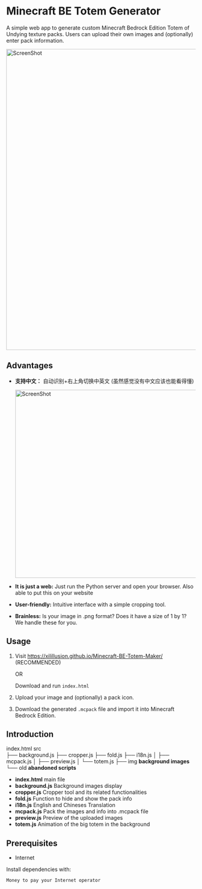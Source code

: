 # Minecraft BE Totem Generator
A simple web app to generate custom Minecraft Bedrock Edition Totem of Undying texture packs. Users can upload their own images and (optionally) enter pack information.

<img src="https://github.com/user-attachments/assets/0a1680bb-7063-49eb-b661-2eda316420e9" alt="ScreenShot" width="800"/>

## Advantages
- **支持中文：** 自动识别+右上角切换中英文 (虽然感觉没有中文应该也能看得懂)

  <img src="https://github.com/user-attachments/assets/1d8567b0-83ba-420d-bf02-86c9a3598e7d" alt="ScreenShot" width="500"/>

- **It is just a web:** Just run the Python server and open your browser. Also able to put this on your website
- **User-friendly:** Intuitive interface with a simple cropping tool.
- **Brainless:** Is your image in .png format? Does it have a size of 1 by 1? We handle these for you.

## Usage

1. Visit https://xilillusion.github.io/Minecraft-BE-Totem-Maker/ (RECOMMENDED)
   
   OR

   Download and run `index.html`
2. Upload your image and (optionally) a pack icon.
3. Download the generated `.mcpack` file and import it into Minecraft Bedrock Edition.

## Introduction
index.html
src\
├── background.js
├── cropper.js
├── fold.js
├── i18n.js
│   ├── mcpack.js
│   ├── preview.js
│   └── totem.js
├── img  **background images**
└── old  **abandoned scripts**
- **index.html** main file
- **background.js** Background images display
- **cropper.js** Cropper tool and its related functionalities
- **fold.js** Function to hide and show the pack info
- **i18n.js** English and Chineses Translation
- **mcpack.js** Pack the images and info into .mcpack file
- **preview.js** Preview of the uploaded images
- **totem.js** Animation of the big totem in the background

## Prerequisites
- Internet

Install dependencies with:
```bash
Money to pay your Internet operator
```
